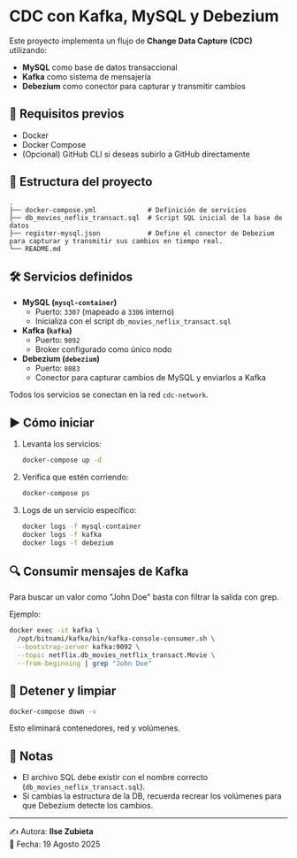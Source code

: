 # CDC con Kafka, MySQL y Debezium

Este proyecto implementa un flujo de **Change Data Capture (CDC)** utilizando:
- **MySQL** como base de datos transaccional  
- **Kafka** como sistema de mensajería  
- **Debezium** como conector para capturar y transmitir cambios  

## 🚀 Requisitos previos
- Docker  
- Docker Compose  
- (Opcional) GitHub CLI si deseas subirlo a GitHub directamente  

## 📂 Estructura del proyecto
```
.
├── docker-compose.yml             # Definición de servicios
├── db_movies_neflix_transact.sql  # Script SQL inicial de la base de datos
├── register-mysql.json            # Define el conector de Debezium para capturar y transmitir sus cambios en tiempo real.
└── README.md
```

## 🛠️ Servicios definidos
- **MySQL (`mysql-container`)**  
  - Puerto: `3307` (mapeado a `3306` interno)  
  - Inicializa con el script `db_movies_neflix_transact.sql`  
- **Kafka (`kafka`)**  
  - Puerto: `9092`  
  - Broker configurado como único nodo  
- **Debezium (`debezium`)**  
  - Puerto: `8083`  
  - Conector para capturar cambios de MySQL y enviarlos a Kafka  

Todos los servicios se conectan en la red `cdc-network`.

## ▶️ Cómo iniciar
1. Levanta los servicios:
   ```bash
   docker-compose up -d
   ```

2. Verifica que estén corriendo:
   ```bash
   docker-compose ps
   ```

3. Logs de un servicio específico:
   ```bash
   docker logs -f mysql-container
   docker logs -f kafka
   docker logs -f debezium
   ```

## 🔍 Consumir mensajes de Kafka
Para buscar un valor como "John Doe" basta con filtrar la salida con grep.

Ejemplo:

```bash
docker exec -it kafka \
  /opt/bitnami/kafka/bin/kafka-console-consumer.sh \
  --bootstrap-server kafka:9092 \
  --topic netflix.db_movies_netflix_transact.Movie \
  --from-beginning | grep "John Doe"
```

## 🧹 Detener y limpiar
```bash
docker-compose down -v
```
Esto eliminará contenedores, red y volúmenes.

## 📖 Notas
- El archivo SQL debe existir con el nombre correcto (`db_movies_neflix_transact.sql`).  
- Si cambias la estructura de la DB, recuerda recrear los volúmenes para que Debezium detecte los cambios.  

---
✍️ Autora: **Ilse Zubieta**  
📅 Fecha: 19 Agosto 2025
